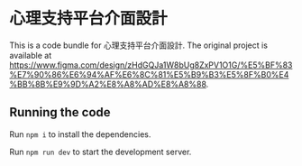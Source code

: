 
  # 心理支持平台介面設計

  This is a code bundle for 心理支持平台介面設計. The original project is available at https://www.figma.com/design/zHdGQJa1W8bUg8ZxPV1O1G/%E5%BF%83%E7%90%86%E6%94%AF%E6%8C%81%E5%B9%B3%E5%8F%B0%E4%BB%8B%E9%9D%A2%E8%A8%AD%E8%A8%88.

  ## Running the code

  Run `npm i` to install the dependencies.

  Run `npm run dev` to start the development server.
  